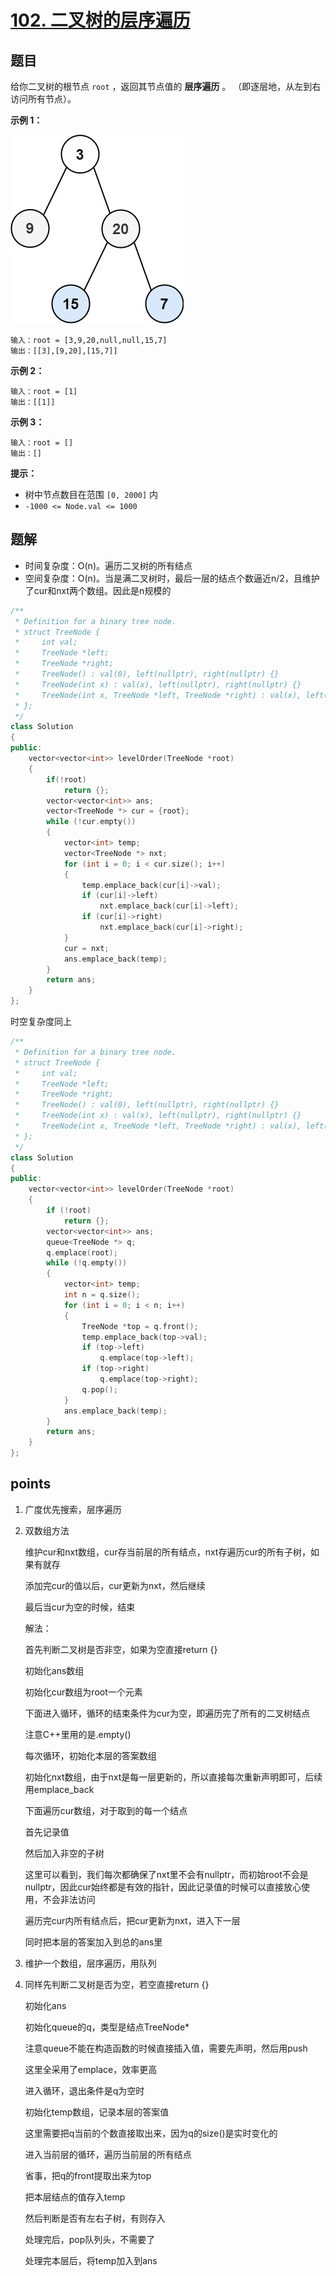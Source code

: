 # [102. 二叉树的层序遍历](https://leetcode.cn/problems/binary-tree-level-order-traversal/)



## 题目

给你二叉树的根节点 `root` ，返回其节点值的 **层序遍历** 。 （即逐层地，从左到右访问所有节点）。

 

**示例 1：**

![img](./assets/tree1.jpg)

```
输入：root = [3,9,20,null,null,15,7]
输出：[[3],[9,20],[15,7]]
```

**示例 2：**

```
输入：root = [1]
输出：[[1]]
```

**示例 3：**

```
输入：root = []
输出：[]
```

 

**提示：**

- 树中节点数目在范围 `[0, 2000]` 内
- `-1000 <= Node.val <= 1000`



## 题解

- 时间复杂度：O(n)。遍历二叉树的所有结点
- 空间复杂度：O(n)。当是满二叉树时，最后一层的结点个数逼近n/2，且维护了cur和nxt两个数组。因此是n规模的

```cpp
/**
 * Definition for a binary tree node.
 * struct TreeNode {
 *     int val;
 *     TreeNode *left;
 *     TreeNode *right;
 *     TreeNode() : val(0), left(nullptr), right(nullptr) {}
 *     TreeNode(int x) : val(x), left(nullptr), right(nullptr) {}
 *     TreeNode(int x, TreeNode *left, TreeNode *right) : val(x), left(left), right(right) {}
 * };
 */
class Solution
{
public:
    vector<vector<int>> levelOrder(TreeNode *root)
    {
        if(!root)
            return {};
        vector<vector<int>> ans;
        vector<TreeNode *> cur = {root};
        while (!cur.empty())
        {
            vector<int> temp;
            vector<TreeNode *> nxt;
            for (int i = 0; i < cur.size(); i++)
            {
                temp.emplace_back(cur[i]->val);
                if (cur[i]->left)
                    nxt.emplace_back(cur[i]->left);
                if (cur[i]->right)
                    nxt.emplace_back(cur[i]->right);
            }
            cur = nxt;
            ans.emplace_back(temp);
        }
        return ans;
    }
};
```



时空复杂度同上

```cpp
/**
 * Definition for a binary tree node.
 * struct TreeNode {
 *     int val;
 *     TreeNode *left;
 *     TreeNode *right;
 *     TreeNode() : val(0), left(nullptr), right(nullptr) {}
 *     TreeNode(int x) : val(x), left(nullptr), right(nullptr) {}
 *     TreeNode(int x, TreeNode *left, TreeNode *right) : val(x), left(left), right(right) {}
 * };
 */
class Solution
{
public:
    vector<vector<int>> levelOrder(TreeNode *root)
    {
        if (!root)
            return {};
        vector<vector<int>> ans;
        queue<TreeNode *> q;
        q.emplace(root);
        while (!q.empty())
        {
            vector<int> temp;
            int n = q.size();
            for (int i = 0; i < n; i++)
            {
                TreeNode *top = q.front();
                temp.emplace_back(top->val);
                if (top->left)
                    q.emplace(top->left);
                if (top->right)
                    q.emplace(top->right);
                q.pop();
            }
            ans.emplace_back(temp);
        }
        return ans;
    }
};
```





## points

1. 广度优先搜索，层序遍历

2. 双数组方法

   维护cur和nxt数组，cur存当前层的所有结点，nxt存遍历cur的所有子树，如果有就存

   添加完cur的值以后，cur更新为nxt，然后继续

   最后当cur为空的时候，结束

   解法：

   首先判断二叉树是否非空，如果为空直接return {}

   初始化ans数组

   初始化cur数组为root一个元素

   下面进入循环，循环的结束条件为cur为空，即遍历完了所有的二叉树结点

   注意C++里用的是.empty()

   每次循环，初始化本层的答案数组

   初始化nxt数组，由于nxt是每一层更新的，所以直接每次重新声明即可，后续用emplace_back

   下面遍历cur数组，对于取到的每一个结点

   首先记录值

   然后加入非空的子树

   这里可以看到，我们每次都确保了nxt里不会有nullptr，而初始root不会是nullptr，因此cur始终都是有效的指针，因此记录值的时候可以直接放心使用，不会非法访问

   遍历完cur内所有结点后，把cur更新为nxt，进入下一层

   同时把本层的答案加入到总的ans里

3. 维护一个数组，层序遍历，用队列

4. 同样先判断二叉树是否为空，若空直接return {}

   初始化ans

   初始化queue的q，类型是结点TreeNode*

   注意queue不能在构造函数的时候直接插入值，需要先声明，然后用push

   这里全采用了emplace，效率更高

   进入循环，退出条件是q为空时

   初始化temp数组，记录本层的答案值

   这里需要把q当前的个数直接取出来，因为q的size()是实时变化的

   进入当前层的循环，遍历当前层的所有结点

   省事，把q的front提取出来为top

   把本层结点的值存入temp

   然后判断是否有左右子树，有则存入

   处理完后，pop队列头，不需要了

   处理完本层后，将temp加入到ans

   